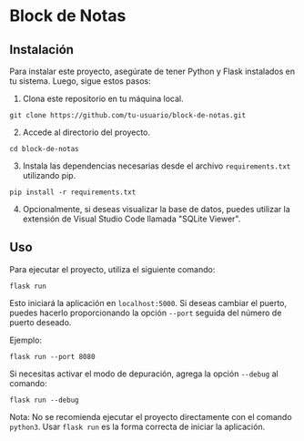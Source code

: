 # Block de Notas

## Instalación

Para instalar este proyecto, asegúrate de tener Python y Flask instalados en tu sistema. Luego, sigue estos pasos:

1. Clona este repositorio en tu máquina local.

```shell
git clone https://github.com/tu-usuario/block-de-notas.git
```

2. Accede al directorio del proyecto.

```shell
cd block-de-notas
```

3. Instala las dependencias necesarias desde el archivo `requirements.txt` utilizando pip.

```shell
pip install -r requirements.txt
```

4. Opcionalmente, si deseas visualizar la base de datos, puedes utilizar la extensión de Visual Studio Code llamada "SQLite Viewer". 

## Uso

Para ejecutar el proyecto, utiliza el siguiente comando:

```shell
flask run
```

Esto iniciará la aplicación en `localhost:5000`. Si deseas cambiar el puerto, puedes hacerlo proporcionando la opción `--port` seguida del número de puerto deseado.

Ejemplo: 

```shell
flask run --port 8080
```

Si necesitas activar el modo de depuración, agrega la opción `--debug` al comando:

```shell
flask run --debug
```

Nota: No se recomienda ejecutar el proyecto directamente con el comando `python3`. Usar `flask run` es la forma correcta de iniciar la aplicación.